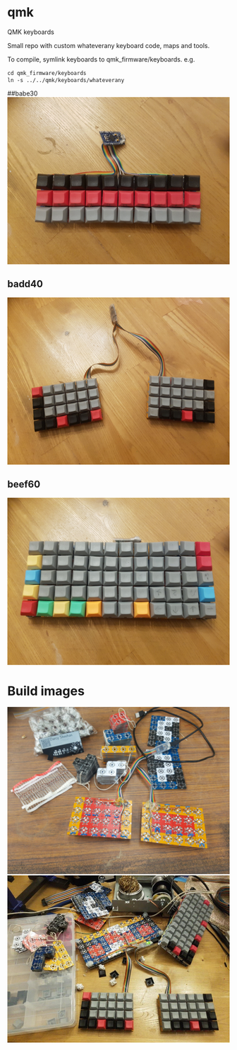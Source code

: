 # qmk
QMK keyboards

Small repo with custom whateverany keyboard code, maps and tools.

To compile, symlink keyboards to qmk_firmware/keyboards. e.g.

```
cd qmk_firmware/keyboards
ln -s ../../qmk/keyboards/whateverany
```

##babe30
![babe30](images/babe30.jpg?raw=true "babe30")
## badd40
![badd40](images/badd40.jpg?raw=true "badd40")
## beef60
![beef60](images/beef60.jpg?raw=true "beef60")

# Build images
![keyboard_build_01](images/keyboard_build_01.jpg?raw=true "keyboard_build_01")
![keyboard_build_02](images/keyboard_build_02.jpg?raw=true "keyboard_build_02")

